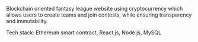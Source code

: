 Blockchain oriented fantasy league website using cryptocurrency which allows users to create teams and join contests, while ensuring transparency and immutability.

Tech stack: Ethereum smart contract, React.js, Node.js, MySQL
